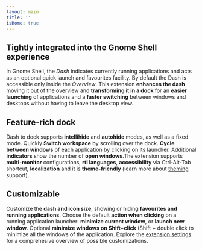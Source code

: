 ```yaml
---
layout: main
title: ''
isHome: true
---
```



## Tightly integrated into the Gnome Shell experience

In Gnome Shell, the *Dash* indicates currently running applications and acts as an optional quick launch and favourites facility. By default the Dash is accessible only inside the *Overview*. This extension **enhances the dash** moving it out of the overview and **transforming it in a dock** for an **easier launching** of applications and a **faster switching** between windows and desktops without having to leave the desktop view.

## Feature-rich dock

Dash to dock supports **intellihide** and **autohide** modes, as well as a fixed mode. Quickly **Switch workspace** by scrolling over the dock. **Cycle between windows** of each application by clicking on its launcher. Additional **indicators** show the number of **open windows**.The extension supports **multi-monitor** configurations, **rtl languages**, **accessibility** via Ctrl-Alt-Tab shortcut, **localization** and it is **theme-friendly** (learn more about <a href="https://github.com/micheleg/dash-to-dock#theming">theming</a> support).

## Customizable

Customize the **dash and icon size**, showing or hiding **favourites and running applications**. Choose the default **action when clicking** on a running application launcher: **minimize current window**, or **launch new window**. Optional **minimize windows on Shift+click** (Shift + double click to minimize all the windows of the application. Explore the <a href="https://github.com/micheleg/dash-to-dock#settings"> extension settings</a> for a comprehesive overview of possible customizations.
